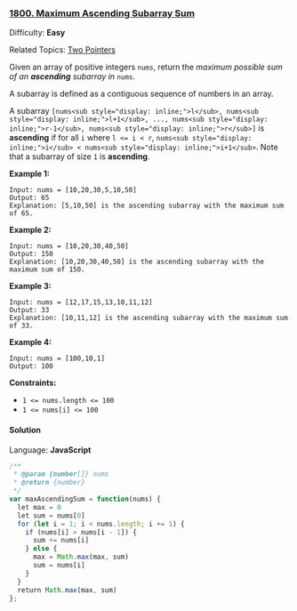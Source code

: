 ### [1800\. Maximum Ascending Subarray Sum](https://leetcode.com/problems/maximum-ascending-subarray-sum/)

Difficulty: **Easy**  

Related Topics: [Two Pointers](https://leetcode.com/tag/two-pointers/)


Given an array of positive integers `nums`, return the _maximum possible sum of an **ascending** subarray in_ `nums`.

A subarray is defined as a contiguous sequence of numbers in an array.

A subarray `[nums<sub style="display: inline;">l</sub>, nums<sub style="display: inline;">l+1</sub>, ..., nums<sub style="display: inline;">r-1</sub>, nums<sub style="display: inline;">r</sub>]` is **ascending** if for all `i` where `l <= i < r`, `nums<sub style="display: inline;">i</sub> < nums<sub style="display: inline;">i+1</sub>`. Note that a subarray of size `1` is **ascending**.

**Example 1:**

```
Input: nums = [10,20,30,5,10,50]
Output: 65
Explanation: [5,10,50] is the ascending subarray with the maximum sum of 65.
```

**Example 2:**

```
Input: nums = [10,20,30,40,50]
Output: 150
Explanation: [10,20,30,40,50] is the ascending subarray with the maximum sum of 150.
```

**Example 3:**

```
Input: nums = [12,17,15,13,10,11,12]
Output: 33
Explanation: [10,11,12] is the ascending subarray with the maximum sum of 33.
```

**Example 4:**

```
Input: nums = [100,10,1]
Output: 100
```

**Constraints:**

*   `1 <= nums.length <= 100`
*   `1 <= nums[i] <= 100`


#### Solution

Language: **JavaScript**

```javascript
/**
 * @param {number[]} nums
 * @return {number}
 */
var maxAscendingSum = function(nums) {
  let max = 0
  let sum = nums[0]
  for (let i = 1; i < nums.length; i += 1) {
    if (nums[i] > nums[i - 1]) {
      sum += nums[i]
    } else {
      max = Math.max(max, sum)
      sum = nums[i]
    }
  }
  return Math.max(max, sum)
};
```